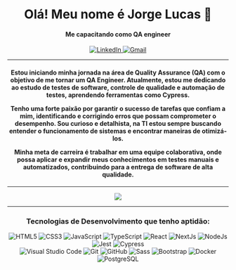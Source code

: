 <h1 align="center">Olá! Meu nome é Jorge Lucas 👋</h1>
<h4 align="center">Me capacitando como QA engineer</h4>  

<p align="center">
  <a href="https://www.linkedin.com/in/jorge-rosendo/">
    <img alt="LinkedIn" src="https://img.shields.io/badge/Jorge Rosendo-0b63bd.svg?style=for-the-badge&logo=linkedin&logoColor=blue%22"/>
  </a>
  <a href="mailto:rosendojorgelucas@gmail.com">
     <img alt="Gmail" src="https://img.shields.io/badge/rosendojorgelucas@gmail.com-e94134.svg?style=for-the-badge&logo=googlemessages&logoColor=white%22"/>
  </a>
</p>
<hr>
<h4 align="center">
 Estou iniciando minha jornada na área de Quality Assurance (QA) com o objetivo de me tornar um QA Engineer. Atualmente, estou me dedicando ao estudo de testes de software, controle de qualidade e automação de testes, aprendendo ferramentas como Cypress.

Tenho uma forte paixão por garantir o sucesso de tarefas que confiam a mim, identificando e corrigindo erros que possam comprometer o desempenho. Sou curioso e detalhista, na TI estou sempre buscando entender o funcionamento de sistemas e encontrar maneiras de otimizá-los.

Minha meta de carreira é trabalhar em uma equipe colaborativa, onde possa aplicar e expandir meus conhecimentos em testes manuais e automatizados, contribuindo para a entrega de software de alta qualidade.
</h4>
<hr>  
<p align="center">
    <img src="https://github-readme-stats.vercel.app/api/top-langs/?username=rosendo-dev&layout=compact&theme=swift&hide_border=true" />
</p>
  <hr>
<h3 align="center">Tecnologias de Desenvolvimento que tenho aptidão:</h3> 
<p align="center">
    <img alt="HTML5" src="https://img.shields.io/badge/html5-%23E34F26.svg?style=for-the-badge&logo=html5&logoColor=white"/> 
    <img alt="CSS3" src="https://img.shields.io/badge/css3-%231572B6.svg?style=for-the-badge&logo=css3&logoColor=white"/> 
    <img alt="JavaScript" src="https://img.shields.io/badge/javascript-black.svg?style=for-the-badge&logo=javascript&logoColor=%23F7DF1E"/> 
    <img alt="TypeScript" src="https://img.shields.io/badge/TypeScript-%231572B6.svg?style=for-the-badge&logo=typescript&logoColor=white"/> 
    <img alt="React" src="https://img.shields.io/badge/React-black.svg?style=for-the-badge&logo=react&logoColor=babyblue%22"/> 
    <img alt="NextJs" src="https://img.shields.io/badge/Next.Js-black.svg?style=for-the-badge&logo=next.js&logoColor=white"/> 
    <img alt="NodeJs" src="https://img.shields.io/badge/Node.js-black.svg?style=for-the-badge&logo=node.js&logoColor=lightgreen"/>
    <img alt="Jest" src="https://img.shields.io/badge/Jest-%23E34F26.svg?style=for-the-badge&logo=jest&logoColor=white"/>
    <img alt="Cypress" src="https://img.shields.io/badge/cypress-lightblue.svg?style=for-the-badge&logo=jest&logoColor=black"/>
  
  <br> 
    <img alt="Visual Studio Code" src="https://img.shields.io/badge/VisualStudioCode-0078d7.svg?style=for-the-badge&logo=visual-studio-code&logoColor=white"/> 
    <img alt="Git" src="https://img.shields.io/badge/git-%23F05033.svg?style=for-the-badge&logo=git&logoColor=white"/> 
    <img alt="GitHub" src="https://img.shields.io/badge/github-%23121011.svg?style=for-the-badge&logo=github&logoColor=white"/> 
    <img alt="Sass" src="https://img.shields.io/badge/Sass-c76193?style=for-the-badge&logo=sass&logoColor=white"/>
    <img alt="Bootstrap" src="https://img.shields.io/badge/Bootstrap-purple?style=for-the-badge&logo=bootstrap&logoColor=white"/>
    <img alt="Docker" src="https://img.shields.io/badge/Docker-blue?style=for-the-badge&logo=docker&logoColor=white"/>
    <img alt="PostgreSQL" src="https://img.shields.io/badge/PostgreSQL-blue?style=for-the-badge&logo=postgresql&logoColor=white"/>
  </p>
